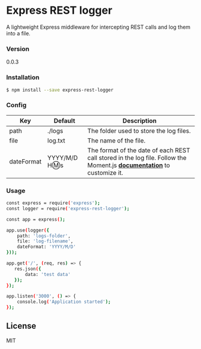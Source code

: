# Express REST logger

A lightweight Express middleware for intercepting REST calls and log them into a file.

### Version
0.0.3

### Installation

```sh
$ npm install --save express-rest-logger
```

### Config

Key | Default | Description
---|---|---
path | ./logs | The folder used to store the log files.
file | log.txt | The name of the file.
dateFormat | YYYY/M/D H:m:s | The format of the date of each REST call stored in the log file. Follow the Moment.js **[documentation](http://momentjs.com/docs/#/displaying/format/)** to customize it.

### Usage

```sh
const express = require('express');
const logger = require('express-rest-logger');

const app = express();

app.use(logger({
    path: 'logs-folder',
    file: 'log-filename',
    dateFormat: 'YYYY/M/D'
}));

app.get('/', (req, res) => {
   res.json({
       data: 'test data'
   });
});

app.listen('3000', () => {
    console.log('Application started');
});
```

License
----

MIT
